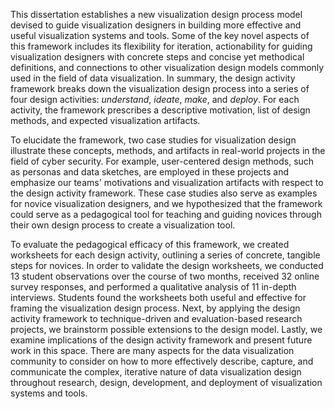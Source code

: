 This dissertation establishes a new visualization design process model devised
to guide visualization designers in building more effective and useful
visualization systems and tools. Some of the key novel aspects of this framework
includes its flexibility for iteration, actionability for guiding visualization
designers with concrete steps and concise yet methodical definitions, and
connections to other visualization design models commonly used in the field of
data visualization. In summary, the design activity framework breaks down the
visualization design process into a series of four design activities:
_understand_, _ideate_, _make_, and _deploy_. For each activity, the framework
prescribes a descriptive motivation, list of design methods, and expected
visualization artifacts.


To elucidate the framework, two case studies for visualization design illustrate
these concepts, methods, and artifacts in real-world projects in the field of
cyber security. For example, user-centered design methods, such as personas and
data sketches, are employed in these projects and emphasize our teams'
motivations and visualization artifacts with respect to the design activity
framework. These case studies also serve as examples for novice visualization
designers, and we hypothesized that the framework could serve as a pedagogical
tool for teaching and guiding novices through their own design process to create
a visualization tool.


To evaluate the pedagogical efficacy of this framework, we created worksheets
for each design activity, outlining a series of concrete, tangible steps for
novices. In order to validate the design worksheets, we conducted 13 student
observations over the course of two months, received 32 online survey responses,
and performed a qualitative analysis of 11 in-depth interviews. Students found
the worksheets both useful and effective for framing the visualization design
process. Next, by applying the design activity framework to technique-driven and
evaluation-based research projects, we brainstorm possible extensions to the
design model. Lastly, we examine implications of the design activity framework
and present future work in this space. There are many aspects for the data
visualization community to consider on how to more effectively describe,
capture, and communicate the complex, iterative nature of data visualization
design throughout research, design, development, and deployment of visualization
systems and tools.

<!-- TODO from Chris: check margins throughout: 1.25 inches on the left and right and 1 inch only on the bottom -->
